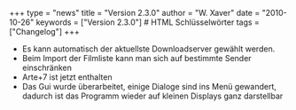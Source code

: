 +++
type = "news"
title = "Version 2.3.0"
author = "W. Xaver"
date = "2010-10-26"
keywords = ["Version 2.3.0"] # HTML Schlüsselwörter
tags = ["Changelog"]
+++

- Es kann automatisch der aktuellste Downloadserver gewählt werden.
- Beim Import der Filmliste kann man sich auf bestimmte Sender einschränken
- Arte+7 ist jetzt enthalten
- Das Gui wurde überarbeitet, einige Dialoge sind ins Menü gewandert, dadurch ist das Programm wieder auf kleinen Displays ganz darstellbar
<!--more-->
